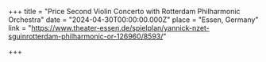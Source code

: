 +++
title = "Price Second Violin Concerto with Rotterdam Philharmonic Orchestra"
date = "2024-04-30T00:00:00.000Z"
place = "Essen, Germany"
link = "https://www.theater-essen.de/spielplan/yannick-nzet-sguinrotterdam-philharmonic-or-126960/8593/"

+++

